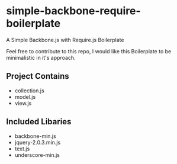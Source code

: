 simple-backbone-require-boilerplate
===================================

A Simple Backbone.js with Require.js Boilerplate

Feel free to contribute to this repo, I would like this Boilerplate to be minimalistic in it's approach.

## Project Contains

- collection.js
- model.js
- view.js

## Included Libaries

- backbone-min.js
- jquery-2.0.3.min.js
- text.js
- underscore-min.js
